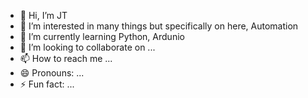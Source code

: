 - 👋 Hi, I’m JT
- 👀 I’m interested in many things but specifically on here, Automation
- 🌱 I’m currently learning Python, Ardunio
- 💞️ I’m looking to collaborate on ...
- 📫 How to reach me ...
- 😄 Pronouns: ...
- ⚡ Fun fact: ...

<!---
Jonathomas45/Jonathomas45 is a ✨ special ✨ repository because its `README.md` (this file) appears on your GitHub profile.
You can click the Preview link to take a look at your changes.
--->
